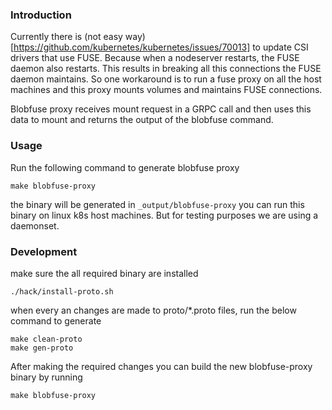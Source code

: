 ### Introduction

Currently there is (not easy way)[https://github.com/kubernetes/kubernetes/issues/70013] to update CSI drivers that use FUSE. Because when a nodeserver restarts, the FUSE daemon also restarts. This results in breaking all this connections the FUSE daemon maintains. So one workaround is to run a fuse proxy
on all the host machines and this proxy mounts volumes and maintains FUSE connections.

Blobfuse proxy receives mount request in a GRPC call and then uses this data to mount and returns the output of the blobfuse command.


### Usage

Run the following command to generate blobfuse proxy
```
make blobfuse-proxy
```
the binary will be generated in `_output/blobfuse-proxy` you can run this binary on linux k8s host machines. But for testing purposes we are using
a daemonset.

### Development

make sure the all required binary are installed
```
./hack/install-proto.sh
```
when every an changes are made to proto/*.proto files, run the below command to generate
```
make clean-proto
make gen-proto
```
After making the required changes you can build the new blobfuse-proxy binary by running
```
make blobfuse-proxy
```